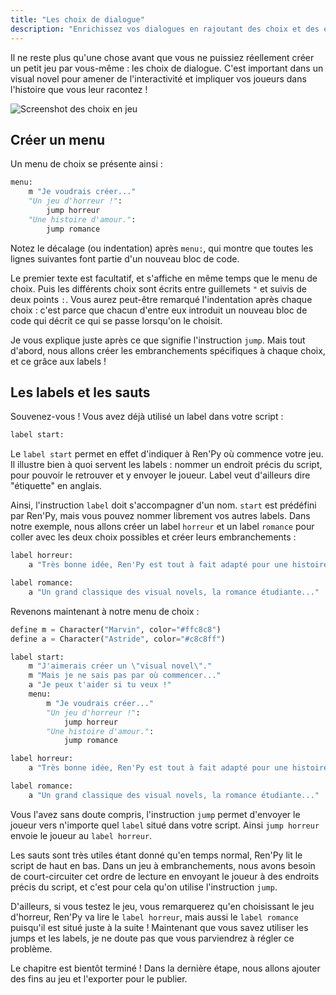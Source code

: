 ```yaml
---
title: "Les choix de dialogue"
description: "Enrichissez vos dialogues en rajoutant des choix et des embranchements d'histoire."
---
```


Il ne reste plus qu'une chose avant que vous ne puissiez réellement créer un petit jeu par vous-même : les choix de dialogue. C'est important dans un visual novel pour amener de l'interactivité et impliquer vos joueurs dans l'histoire que vous leur racontez !

![Screenshot des choix en jeu](/images/renpy/choix.png)

## Créer un menu

Un menu de choix se présente ainsi :

```python
menu:
    m "Je voudrais créer..."
    "Un jeu d'horreur !":
        jump horreur
    "Une histoire d'amour.":
        jump romance
```

Notez le décalage (ou indentation) après `menu:`, qui montre que toutes les lignes suivantes font partie d'un nouveau bloc de code.

Le premier texte est facultatif, et s'affiche en même temps que le menu de choix. Puis les différents choix sont écrits entre guillemets `"` et suivis de deux points `:`. Vous aurez peut-être remarqué l'indentation après chaque choix : c'est parce que chacun d'entre eux introduit un nouveau bloc de code qui décrit ce qui se passe lorsqu'on le choisit.

Je vous explique juste après ce que signifie l'instruction `jump`. Mais tout d'abord, nous allons créer les embranchements spécifiques à chaque choix, et ce grâce aux labels !

## Les labels et les sauts

Souvenez-vous ! Vous avez déjà utilisé un label dans votre script :

```python
label start:
```

Le `label start` permet en effet d'indiquer à Ren'Py où commence votre jeu. Il illustre bien à quoi servent les labels : nommer un endroit précis du script, pour pouvoir le retrouver et y envoyer le joueur. Label veut d'ailleurs dire "étiquette" en anglais.

Ainsi, l'instruction `label` doit s'accompagner d'un nom. `start` est prédéfini par Ren'Py, mais vous pouvez nommer librement vos autres labels. Dans notre exemple, nous allons créer un label `horreur` et un label `romance` pour coller avec les deux choix possibles et créer leurs embranchements :

```python
label horreur:
    a "Très bonne idée, Ren'Py est tout à fait adapté pour une histoire terrifiante !"

label romance:
    a "Un grand classique des visual novels, la romance étudiante..."
```

Revenons maintenant à notre menu de choix :

```python
define m = Character("Marvin", color="#ffc8c8")
define a = Character("Astride", color="#c8c8ff")

label start:
    m "J'aimerais créer un \"visual novel\"."
    m "Mais je ne sais pas par où commencer..."
    a "Je peux t'aider si tu veux !"
    menu:
        m "Je voudrais créer..."
        "Un jeu d'horreur !":
            jump horreur
        "Une histoire d'amour.":
            jump romance

label horreur:
    a "Très bonne idée, Ren'Py est tout à fait adapté pour une histoire terrifiante !"

label romance:
    a "Un grand classique des visual novels, la romance étudiante..."
```

Vous l'avez sans doute compris, l'instruction `jump` permet d'envoyer le joueur vers n'importe quel `label` situé dans votre script. Ainsi `jump horreur` envoie le joueur au `label horreur`.

Les sauts sont très utiles étant donné qu'en temps normal, Ren'Py lit le script de haut en bas. Dans un jeu à embranchements, nous avons besoin de court-circuiter cet ordre de lecture en envoyant le joueur à des endroits précis du script, et c'est pour cela qu'on utilise l'instruction `jump`.

D'ailleurs, si vous testez le jeu, vous remarquerez qu'en choisissant le jeu d'horreur, Ren'Py va lire le `label horreur`, mais aussi le `label romance` puisqu'il est situé juste à la suite ! Maintenant que vous savez utiliser les jumps et les labels, je ne doute pas que vous parviendrez à régler ce problème.

Le chapitre est bientôt terminé ! Dans la dernière étape, nous allons ajouter des fins au jeu et l'exporter pour le publier.
